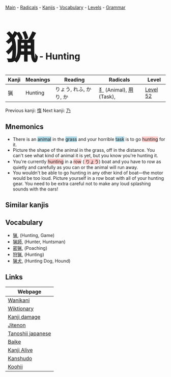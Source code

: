 <style> bigfont {font-size: 100px}</style>
[Main](../README.md) -
[Radicals](../radicals.md) -
[Kanjis](../kanjis.md) -
[Vocabulary](../vocabulary.md) -
[Levels](../levels.md) -
[Grammar](../grammar.md)
# <bigfont> 猟</bigfont> - Hunting 

| Kanji | Meanings | Reading | Radicals | Level |
| --- | --- | --- | --- | --- |
| 猟 | Hunting | りょう, れふ, かり, か | [犭](../radicals/犭.md) (Animal), [用](../radicals/用.md) (Task),  | [Level 52](../levels/wk_level52.md) |

Previous kanji: [惰](惰.md) Next kanji: [乃](乃.md) 

## Mnemonics
 * There is an <span style="background-color:#ADD8E6"> animal</span> in the <span style="background-color:#ADD8E6"> grass</span> and your horrible <span style="background-color:#ADD8E6"> task</span> is to go <span style="background-color:#ffcccb"> hunting</span> for it.
* Picture the shape of the animal in the grass, off in the distance. You can't see what kind of animal it is yet, but you know you're hunting it.
* You're currently <span style="background-color:#ffcccb"> hunting</span> in a <span style="background-color:#ffcccb"> row</span> (<span style="background-color:#ffcccb"> りょう</span>) boat and you have to row as quietly and carefully as you can or the animal will run away.
* You wouldn't be able to go hunting in any other kind of boat—the motor would be too loud. Picture yourself in a row boat with all of your hunting gear. You need to be extra careful not to make any loud splashing sounds with the oars!


## Similar kanjis
 


## Vocabulary
 * [猟](../vocabulary/猟.md), (Hunting, Game)
* [猟師](../vocabulary/猟.md), (Hunter, Huntsman)
* [密猟](../vocabulary/猟.md), (Poaching)
* [狩猟](../vocabulary/猟.md), (Hunting)
* [猟犬](../vocabulary/猟.md), (Hunting Dog, Hound)



## Links 

| Webpage |
| --- |
| [Wanikani          ](https://www.wanikani.com/kanji/猟) |
| [Wiktionary        ](https://en.wiktionary.org/wiki/猟) |
| [Kanji damage      ](http://www.kanjidamage.com/kanji/search?utf8=✓&q=猟) |
| [Jitenon           ](https://jitenon.com/kanji/猟) |
| [Tanoshii japanese ](https://www.tanoshiijapanese.com/dictionary/kanji.cfm?k=猟) |
| [Baike             ](https://baike.baidu.com/item/猟) |
| [Kanji Alive       ](https://app.kanjialive.com/猟) |
| [Kanshudo          ](https://www.kanshudo.com/searchmn?q=猟) |
| [Koohii            ](https://kanji.koohii.com/study/kanji/猟) |
